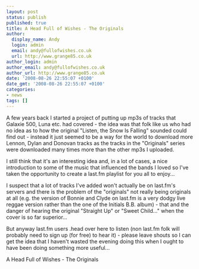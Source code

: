 ```yaml
---
layout: post
status: publish
published: true
title: A Head Full of Wishes - The Originals
author:
  display_name: Andy
  login: admin
  email: andy@fullofwishes.co.uk
  url: http://www.grange85.co.uk
author_login: admin
author_email: andy@fullofwishes.co.uk
author_url: http://www.grange85.co.uk
date: '2008-08-26 22:55:07 +0100'
date_gmt: '2008-08-26 22:55:07 +0100'
categories:
- news
tags: []
---
```

<p>A few years back I started a project of putting up mp3s of tracks that Galaxie 500, Luna etc. had covered - the idea was that folk like us who had no idea as to how the original "Listen, the Snow Is Falling" sounded could find out - instead it just seemed to be a way for the world to download more Lennon, Dylan and Donovan tracks as the tracks in the "Originals" series were downloaded many times more than the other mp3s I uploaded.</p>
<p>I still think that it's an interesting idea and, in a lot of cases, a nice introduction to some of the music that influenced the bands I loved so I've taken the opportunity to create a last.fm playlist for you all to enjoy...</p>
<p>I suspect that a lot of tracks I've added won't actually be on last.fm's servers and there is the problem of the "originals" not really being originals at all (e.g. the version of Bonnie and Clyde on last.fm is a very dodgy live reggae version rather than the one of the Initials B.B. album) - that and the danger of hearing the original "Straight Up" or "Sweet Child..." when the cover is so far superior...</p>
<p>But anyway last.fm users .<span class="removed_link" title="http://www.last.fm/user/grange85/library/playlists/1xb8s_a_head_full_of_wishes_-_the_originals">head over here</span> to listen (non last.fm folk will probably need to sign up (for free) to  hear it) - please leave shouts so I can get the idea that I haven't wasted the evening doing this when I ought to have been doing something more useful...</p>
<p><span class="removed_link" title="http://www.last.fm/user/grange85/library/playlists/1xb8s_a_head_full_of_wishes_-_the_originals">A Head Full of Wishes - The Originals</span></p>

